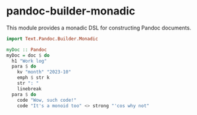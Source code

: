 # pandoc-builder-monadic

This module provides a monadic DSL for constructing Pandoc documents.


```haskell
import Text.Pandoc.Builder.Monadic

myDoc :: Pandoc
myDoc = doc $ do
  h1 "Work log"
  para $ do
    kv "month" "2023-10"
    emph $ str k
    str ": "
    linebreak
  para $ do
    code "Wow, such code!"
    code "It's a monoid too" <> strong "'cos why not"
```
